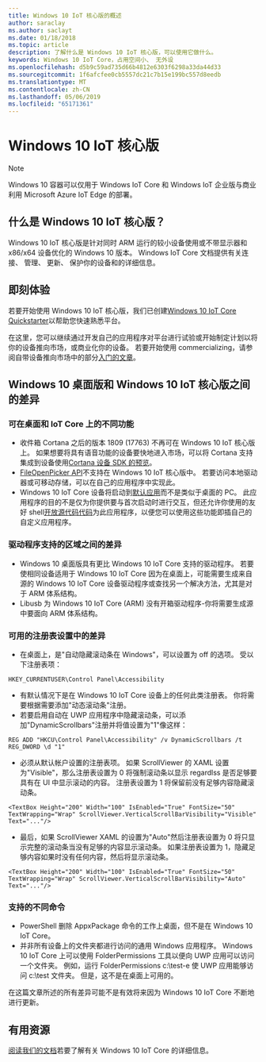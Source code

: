 ```yaml
---
title: Windows 10 IoT 核心版的概述
author: saraclay
ms.author: saclayt
ms.date: 01/18/2018
ms.topic: article
description: 了解什么是 Windows 10 IoT 核心版，可以使用它做什么。
keywords: Windows 10 IoT Core，占用空间小、 无外设
ms.openlocfilehash: d5b9c59ad735d66b4812e6303f6298a33da44d33
ms.sourcegitcommit: 1f6afcfee0cb5557dc21c7b15e199bc557d8eedb
ms.translationtype: MT
ms.contentlocale: zh-CN
ms.lasthandoff: 05/06/2019
ms.locfileid: "65171361"
---
```

# <a name="windows-10-iot-core"></a>Windows 10 IoT 核心版

> [!NOTE]
> Windows 10 容器可以仅用于 Windows IoT Core 和 Windows IoT 企业版与商业利用 Microsoft Azure IoT Edge 的部署。

## <a name="what-is-windows-10-iot-core"></a>什么是 Windows 10 IoT 核心版？
Windows 10 IoT 核心版是针对同时 ARM 运行的较小设备使用或不带显示器和 x86/x64 设备优化的 Windows 10 版本。 Windows IoT Core 文档提供有关连接、 管理、 更新、 保护你的设备和的详细信息。 

## <a name="getting-started"></a>即刻体验
若要开始使用 Windows 10 IoT 核心版，我们已创建[Windows 10 IoT Core Quickstarter](tutorials/Tutorials.md)以帮助您快速熟悉平台。 

在这里，您可以继续通过开发自己的应用程序对平台进行试验或开始制定计划以将你的设备推向市场，或商业化你的设备。 若要开始使用 commercializing，请参阅自带设备推向市场中的部分[入门的文章](https://docs.microsoft.com/windows/iot-core/getstarted)。

## <a name="differences-between-windows-10-desktop-and-windows-10-iot-core"></a>Windows 10 桌面版和 Windows 10 IoT 核心版之间的差异

### <a name="different-features-available-on-desktop-and-iot-core"></a>可在桌面和 IoT Core 上的不同功能

* 收件箱 Cortana 之后的版本 1809 (17763) 不再可在 Windows 10 IoT 核心版上。 如果想要将具有语音功能的设备要快地进入市场，可以将 Cortana 支持集成到设备使用[Cortana 设备 SDK 的预览](https://developer.microsoft.com/en-us/cortana/devices)。
* [FileOpenPicker API](https://docs.microsoft.com/en-us/uwp/api/windows.storage.pickers.fileopenpicker)不支持在 Windows 10 IoT 核心版中。 若要访问本地驱动器或可移动存储，可以在自己的应用程序中实现此。
* Windows 10 IoT Core 设备将启动到[默认应用](https://docs.microsoft.com/en-us/windows/iot-core/develop-your-app/iotcoredefaultapp)而不是类似于桌面的 PC。 此应用程序的目的不是仅为你提供要与首次启动时进行交互，但还允许你使用的友好 shell[开放源代码代码](https://github.com/Microsoft/Windows-iotcore-samples/tree/master/Samples/IoTCoreDefaultApp)为此应用程序，以便您可以使用这些功能即插自己的自定义应用程序。

### <a name="differences-in-driver-supported-areas"></a>驱动程序支持的区域之间的差异

* Windows 10 桌面版具有更比 Windows 10 IoT Core 支持的驱动程序。 若要使相同设备适用于 Windows 10 IoT Core 因为在桌面上，可能需要生成来自源的 Windows 10 IoT Core 设备驱动程序或查找另一个解决方法，尤其是对于 ARM 体系结构。
* Libusb 为 Windows 10 IoT Core (ARM) 没有开箱驱动程序-你将需要生成源中要面向 ARM 体系结构。

### <a name="differences-in-available-registry-set"></a>可用的注册表设置中的差异

* 在桌面上，是"自动隐藏滚动条在 Windows"，可以设置为 off 的选项。 受以下注册表项： 

```
HKEY_CURRENTUSER\Control Panel\Accessibility
```

* 有默认情况下是在 Windows 10 IoT Core 设备上的任何此类注册表。 你将需要根据需要添加"动态滚动条"注册。
* 若要启用自动在 UWP 应用程序中隐藏滚动条，可以添加"DynamicScrollbars"注册并将值设置为"1"像这样：

```
REG ADD "HKCU\Control Panel\Accessibility" /v DynamicScrollbars /t REG_DWORD \d "1"
```

* 必须从默认帐户设置的注册表项。 如果 ScrollViewer 的 XAML 设置为"Visible"，那么注册表设置为 0 将强制滚动条以显示 regardlss 是否足够要具有在 UI 中显示滚动的内容。 注册表设置为 1 将保留前没有足够内容隐藏滚动条。

```
<TextBox Height="200" Width="100" IsEnabled="True" FontSize="50" TextWrapping="Wrap" ScrollViewer.VerticalScrollBarVisibility="Visible" Text="..."/>
```

* 最后，如果 ScrollViewer XAML 的设置为"Auto"然后注册表设置为 0 将只显示完整的滚动条当没有足够的内容显示滚动条。 如果注册表设置为 1，隐藏足够内容如果时没有任何内容，然后将显示滚动条。

```
<TextBox Height="200" Width="100" IsEnabled="True" FontSize="50" TextWrapping="Wrap" ScrollViewer.VerticalScrollBarVisibility="Auto" Text="..."/>
```

### <a name="different-commands-supported"></a>支持的不同命令

* PowerShell 删除 AppxPackage 命令的工作上桌面，但不是在 Windows 10 IoT Core。
* 并非所有设备上的文件夹都进行访问的通用 Windows 应用程序。 Windows 10 IoT Core 上可以使用 FolderPermissions 工具以便向 UWP 应用可以访问一个文件夹。 例如，运行 FolderPermissions c:\test-e 使 UWP 应用能够访问 c:\test 文件夹。 但是，这不是在桌面上可用的。

在这篇文章所述的所有差异可能不是有效将来因为 Windows 10 IoT Core 不断地进行更新。

## <a name="helpful-resources"></a>有用资源
[阅读我们的文档](https://docs.microsoft.com/windows/iot-core/)若要了解有关 Windows 10 IoT Core 的详细信息。

